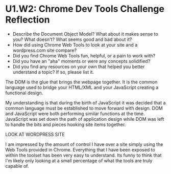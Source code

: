 # U1.W2: Chrome Dev Tools Challenge Reflection

* Describe the Document Object Model? What about it makes sense to you? What doesn't? What seems good and bad about it?
* How did using Chrome Web Tools to look at your site and a wordpress.com site compare?
* Did you find Chrome Web Tools fun, helpful, or a pain to work with?
* Did you have an "aha" moments or were any concepts solidified?
* Did you find any resources on your own that helped you better understand a topic? If so, please list it.

The DOM is the glue that brings the webpage together.  It is the common language used to bridge your HTML/XML and your JavaScript creating a functional design.  

My understanding is that during the birth of JavaScript it was decided that a common language must be established to move forward with design.  DOM and JavaScript were both performing similar functions at the time.  JavaScript was set down the path of application design while DOM was left to handle the bits and pieces hooking site items together.

LOOK AT WORDPRESS SITE

I am impressed by the amount of control I have over a site simply using the Web Tools provided in Chrome.  Everything that I have been exposed to within the toolset has been very easy to understand.  Its funny to think that I'm likely only looking at a small percentage of what the tools are truly capable of.  